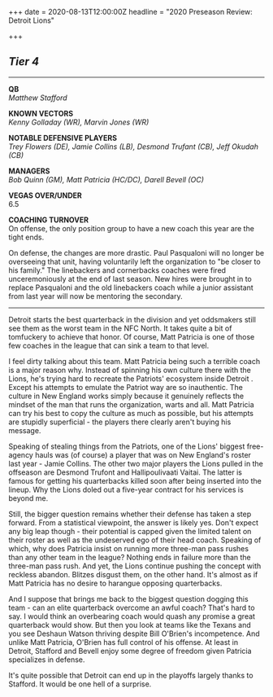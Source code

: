 +++
date = 2020-08-13T12:00:00Z
headline = "2020 Preseason Review: Detroit Lions"

+++
## _Tier 4_

***

**QB**  
_Matthew Stafford_

**KNOWN VECTORS**  
_Kenny Golladay (WR), Marvin Jones (WR)_

**NOTABLE DEFENSIVE PLAYERS**  
_Trey Flowers (DE), Jamie Collins (LB), Desmond Trufant (CB), Jeff Okudah (CB)_

**MANAGERS**  
_Bob Quinn (GM), Matt Patricia (HC/DC), Darell Bevell (OC)_

**VEGAS OVER/UNDER**  
6\.5

**COACHING TURNOVER**  
On offense, the only position group to have a new coach this year are the tight ends.

On defense, the changes are more drastic. Paul Pasqualoni will no longer be overseeing that unit, having voluntarily left the organization to "be closer to his family." The linebackers and cornerbacks coaches were fired unceremoniously at the end of last season. New hires were brought in to replace Pasqualoni and the old linebackers coach while a junior assistant from last year will now be mentoring the secondary.

***

Detroit starts the best quarterback in the division and yet oddsmakers still see them as the worst team in the NFC North. It takes quite a bit of tomfuckery to achieve that honor. Of course, Matt Patricia is one of those few coaches in the league that can sink a team to that level.

I feel dirty talking about this team. Matt Patricia being such a terrible coach is a major reason why. Instead of spinning his own culture there with the Lions, he's trying hard to recreate the Patriots' ecosystem inside Detroit . Except his attempts to emulate the Patriot way are so inauthentic. The culture in New England works simply because it genuinely reflects the mindset of the man that runs the organization, warts and all. Matt Patricia can try his best to copy the culture as much as possible, but his attempts are stupidly superficial - the players there clearly aren't buying his message.

Speaking of stealing things from the Patriots, one of the Lions' biggest free-agency hauls was (of course) a player that was on New England's roster last year - Jamie Collins. The other two major players the Lions pulled in the offseason are Desmond Trufont and Hallipoulivaati Vaitai. The latter is famous for getting his quarterbacks killed soon after being inserted into the lineup. Why the Lions doled out a five-year contract for his services is beyond me.

Still, the bigger question remains whether their defense has taken a step forward. From a statistical viewpoint, the answer is likely yes. Don't expect any big leap though - their potential is capped given the limited talent on their roster as well as the undeserved ego of their head coach. Speaking of which, why does Patricia insist on running more three-man pass rushes than any other team in the league? Nothing ends in failure more than the three-man pass rush. And yet, the Lions continue pushing the concept with reckless abandon. Blitzes disgust them, on the other hand. It's almost as if Matt Patricia has no desire to harangue opposing quarterbacks.   

And I suppose that brings me back to the biggest question dogging this team - can an elite quarterback overcome an awful coach? That's hard to say. I would think an overbearing coach would quash any promise a great quarterback would show. But then you look at teams like the Texans and you see Deshaun Watson thriving despite Bill O'Brien's incompetence. And unlike Matt Patricia, O'Brien has full control of his offense. At least in Detroit, Stafford and Bevell enjoy some degree of freedom given Patricia specializes in defense.

It's quite possible that Detroit can end up in the playoffs largely thanks to Stafford. It would be one hell of a surprise.